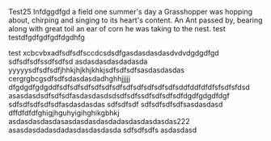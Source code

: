 Test25 Infdggdfgd a field one summer's day a Grasshopper was hopping about, chirping and singing to its heart's content. An Ant passed by, bearing along with great toil an ear of corn he was taking to the nest.
test
testdfgdfgdfgdfdgdhfg

test
xcbcvbxadfsdfsdfsccdcsdsdfgasdasdasdasdvdvdgdgdfgd
sdfsdfsdfssdfsdfsd
asdasdasdasdadasda
yyyyysdfsdfsdfjhhkjhjkhjkhkjsdfsdfsdfsasdasdasdas
cergrgbcgsdfsdfsdasdasdadhghhjjjjj
dfgdgdfgdgddfsdfsdfsdfsdfsdfsdfsdfsdfsdfsdfsdfsddfddfdfdfsfsdfsfdsd
asasdasdsdfsdfsdfasdasdasdsdsdfsdfssdfsdfsdfsdfdgdfgdgdfdgf
sdfsdfsdfsdfsdfasdasdasdas
sdfsdfsdf
sdfsdfsdfsdfsasdasdasd
dffdfdfdfghigjhguhyigihghikgbhkj
asdasdasdasdasasdasdasdasdadasdasdasdasdas222
asasdasdadasdadasdasdasdasda
sdfsdfsdfs
asdasdasd
